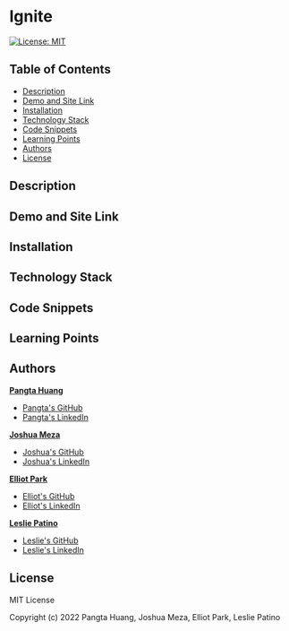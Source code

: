 # Ignite
[![License: MIT](https://img.shields.io/badge/License-MIT-yellow.svg)](https://opensource.org/licenses/MIT)

## Table of Contents
* [Description](#description)
* [Demo and Site Link](#demo)
* [Installation](#installation)
* [Technology Stack](#technology-stack)
* [Code Snippets](#code-snippets)
* [Learning Points](#learning-points)
* [Authors](#authors)
* [License](#license)

## Description

## Demo and Site Link

## Installation

## Technology Stack

## Code Snippets

## Learning Points

## Authors
**[Pangta Huang]()**

* [Pangta's GitHub](https://github.com/willyhuang18)
* [Pangta's LinkedIn](https://www.linkedin.com/in/pangta-huang-2b7b0117a/)

**[Joshua Meza]()**

* [Joshua's GitHub](https://github.com/705h-S)
* [Joshua's LinkedIn](https://www.linkedin.com/in/joshua-meza-sinai/)

**[Elliot Park]()**

* [Elliot's GitHub](https://github.com/elliotpark410)
* [Elliot's LinkedIn](https://www.linkedin.com/in/elliot-park/)

**[Leslie Patino](https://lesliejpatino.github.io/LP-React-Portfolio/)**

* [Leslie's GitHub](https://github.com/lesliejpatino)
* [Leslie's LinkedIn](https://www.linkedin.com/in/lesliejpatino/)


## License
MIT License

Copyright (c) 2022 Pangta Huang, Joshua Meza, Elliot Park, Leslie Patino